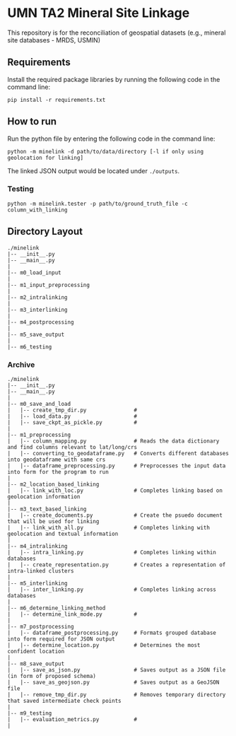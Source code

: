 # UMN TA2 Mineral Site Linkage
This repository is for the reconciliation of geospatial datasets (e.g., mineral site databases - MRDS, USMIN)

## Requirements
Install the required package libraries by running the following code in the command line:
```
pip install -r requirements.txt
```

## How to run
Run the python file by entering the following code in the command line:
```
python -m minelink -d path/to/data/directory [-l if only using geolocation for linking]
```
The linked JSON output would be located under `./outputs`.

### Testing
```
python -m minelink.tester -p path/to/ground_truth_file -c column_with_linking
```

## Directory Layout
```
./minelink
|-- __init__.py
|-- __main__.py
|
|-- m0_load_input
|
|-- m1_input_preprocessing
|
|-- m2_intralinking
|
|-- m3_interlinking
|
|-- m4_postprocessing
|
|-- m5_save_output
|
|-- m6_testing
```


### Archive
```
./minelink
|-- __init__.py
|-- __main__.py
|
|-- m0_save_and_load
|   |-- create_tmp_dir.py               # 
|   |-- load_data.py                    # 
|   |-- save_ckpt_as_pickle.py          # 
|
|-- m1_preprocessing
|   |-- column_mapping.py               # Reads the data dictionary and find columns relevant to lat/long/crs
|   |-- converting_to_geodataframe.py   # Converts different databases into geodataframe with same crs
|   |-- dataframe_preprocessing.py      # Preprocesses the input data into form for the program to run
|
|-- m2_location_based_linking
|   |-- link_with_loc.py                # Completes linking based on geolocation information
|
|-- m3_text_based_linking
|   |-- create_documents.py             # Create the psuedo document that will be used for linking
|   |-- link_with_all.py                # Completes linking with geolocation and textual information
|
|-- m4_intralinking
|   |-- intra_linking.py                # Completes linking within databases
|   |-- create_representation.py        # Creates a representation of intra-linked clusters
|
|-- m5_interlinking
|   |-- inter_linking.py                # Completes linking across databases
|
|-- m6_determine_linking_method
|   |-- determine_link_mode.py          # 
|
|-- m7_postprocessing
|   |-- dataframe_postprocessing.py     # Formats grouped database into form required for JSON output
|   |-- determine_location.py           # Determines the most confident location
|
|-- m8_save_output
|   |-- save_as_json.py                 # Saves output as a JSON file (in form of proposed schema)
|   |-- save_as_geojson.py              # Saves output as a GeoJSON file
|   |-- remove_tmp_dir.py               # Removes temporary directory that saved intermediate check points
|
|-- m9_testing
|   |-- evaluation_metrics.py           # 
|
```